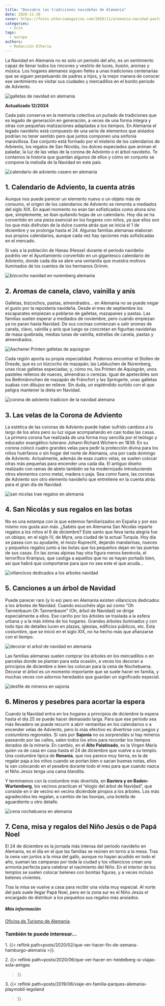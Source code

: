 ```yaml
---
title: "Descubre las tradiciones navideñas de Alemania"
date: 2020-11-30
cover: https://fotos.etheriamagazine.com/2020/11/alemania-navidad-pastas.jpg
categories: 
  - ocio
tags: 
  - europa
authors: 
  - Redacción Etheria
---
```


La Navidad en Alemania no es solo un periodo del año, es un sentimiento capaz de llenar 
todos los rincones y vestirlo de luces, ilusión, aromas y música. Los hogares alemanes 
siguen fieles a unas tradiciones centenarias que se siguen perpetuando de padres a 
hijos, y la mejor manera de conocer ese sentimiento es visitar sus ciudades y 
mercadillos en el bonito periodo de Adviento. 

![galletas de navidad en alemania](https://fotos.etheriamagazine.com/2020/11/alemania-navidad-pastas.jpg "Preparando galletas navideñas. © GNTB/ Getty Images/ GMVozd")

**Actualizado 12/2024** 

Cada país conserva en la memoria colectiva un puñado de tradiciones que es legado de 
generación en generación, a veces de una forma íntegra y otras con pequeñas matizaciones 
adaptadas a los tiempos. En Alemania el legado navideño está compuesto de una serie de 
elementos que aislados podrían no tener sentido pero que juntos componen una sinfonía 
maravillosa. Ese conjunto está formado por el misterio de los calendarios de Adviento, 
los regalos de San Nicolás, los dulces especiados que animan el paladar, la luz de las 
velas de la corona de Adviento o el árbol navideño. Te contamos la historia que guardan 
algunos de ellos y cómo en conjunto se compone la melodía de la Navidad en este país. 

![calendario de adviento casero en alemania](https://fotos.etheriamagazine.com/2020/11/alemania-navidad-calendario-adviento.jpg "Calendario de Adviento. © GNTB/ Getty Images/ Nils Hendrik M.")

## 1\. Calendario de Adviento, la cuenta atrás

Aunque nos puede parecer un elemento nuevo o un objeto más de consumo, el origen de los 
calendarios de Adviento se remonta a mediados del siglo XIX. En aquel momento no eran 
tan sofisticados como ahora sino que, simplemente, se iban quitando hojas de un 
calendario. Hoy día se ha convertido en una pieza esencial en los hogares con niños, ya 
que ellos son los que más disfrutan de la dulce cuenta atrás que se inicia el 1 de 
diciembre y se prolonga hasta el 24. Algunas familias alemanas elaboran sus propios 
calendarios, aunque cada vez hay opciones más sofisticadas en el mercado. 

Si vais a la población de Hanau (Hesse) durante el periodo navideño podréis ver el 
Ayuntamiento convertido en un gigantesco calendario de Adviento, donde cada día se abre 
una ventanita que muestra motivos iluminados de los cuentos de los hermanos Grimm. 

![bizcocho navidad en nuremberg alemania](https://fotos.etheriamagazine.com/2020/11/alemania-navidad-reposteria-Nuremberg.jpg "Bizcocho tradicional de Núremberg. © GNTB/ Knut Pflaumer")

## 2\. Aromas de canela, clavo, vainilla y anís

Galletas, bizcochos, pastas, almendrados… en Alemania no se puede negar el gusto por la 
repostería navideña. Desde el mes de septiembre los escaparates empiezan a poblarse de 
galletas, mazapanes y pastas. Las familias suelen esperar a mediados de noviembre, pero 
cuando empiezan ya no paran hasta Navidad. De sus cocinas comienzan a salir aromas de 
canela, clavo, vainilla y anís que luego se concretan en figuritas navideñas de masa 
quebrada, medias lunas de vainilla, estrellas de canela, pastas y almendrados. 

![Aachener Printen galletas de aquisgran](https://fotos.etheriamagazine.com/2020/11/alemania-pastas-navidad-Aachener-Printen.jpg "Las Aachener Printen son un tipo de galletas de Aquisgrán. ©GNTB/ Stockfood/ Kramp+Gölling")

Cada región aporta su propia especialidad. Podemos encontrar el Stollen de Dresde, que 
es un bizcocho de mazapán; las Lebkuchen de Núremberg, unas ricas galletas especiadas; 
y, cómo no, los Printen de Aquisgrán, unos pasteles rellenos de nueces, almendras o 
cerezas. Igual de apetecibles son los Bethmännchen de mazapán de Fráncfort y las 
Springerle, unas galletas suabas con dibujos en relieve. Sin duda, un espléndido surtido 
con el que peligra mantener la dieta en Navidad. 

![corona de adviento tradicion de la navidad alemana](https://fotos.etheriamagazine.com/2020/11/alemania-navidad-coronas-adviento.jpg "Corona de Adviento. © GNTB/ Getty Images/ Gzorgz")

## 3\. Las velas de la Corona de Adviento

La estética de las coronas de Adviento puede haber sufrido cambios a lo largo de los 
años pero su luz sigue acompañando en casi todas las casas. La primera corona fue 
realizada de una forma muy sencilla por el teólogo y educador evangélico-luterano Johann 
Richard Wichern en 1839. En su corona colocó cuatro grandes velas para pedir la 
protección divina para los niños huérfanos o sin hogar del norte de Alemania, una por 
cada domingo de Adviento. Actualmente, además de esas cuatro velas, se suelen colocar 
otras más pequeñas para encender una cada día. El antiguo diseño realizado con ramas de 
abeto también se ha modernizado introduciendo otros elementos como metal, madera o paja. 
Sea como fuere, las coronas de Adviento son otro elemento navideño que entretiene en la 
cuenta atrás para el gran día de Navidad. 

![san nicolas trae regalos en alemania](https://fotos.etheriamagazine.com/2020/11/alemania-navidad-san-nicolas.jpg "San Nicolás acompañado de sus ángeles. © Getty Images/ Westend 61")

## 4\. San Nicolás y sus regalos en las botas

No es una estampa con la que estemos familiarizados en España y por eso mismo nos gusta 
aún más. ¿Sabéis que en Alemania San Nicolás reparte regalos a los niños el 6 de 
diciembre? Este santo que lleva tanta alegría fue un obispo, en el siglo IV, de Myra, 
una ciudad de la actual Turquía. Hoy día se pasea con su ayudante, el mozo Ruprecht, 
dejando mandarinas, nueces y pequeños regalos junto a las botas que los pequeños dejan 
en las puertas de sus casas. En las zonas alpinas hay otra figura menos benévola, el 
terrorífico Krampus, que castiga a aquellos que no se hayan portado bien, así que habrá 
que comportarse para que no sea este el que acuda... 

![villancicos dedicados a los arboles navidad](https://fotos.etheriamagazine.com/2020/11/alemania-canta-arbol-navidad.jpg "Algunos villancicos se dedican a los árboles. © GNTB/ Istock/ Aleksandar Nakic")

## 5\. Canciones a un árbol de Navidad

Puede parecer raro (y lo es) pero en Alemania existen villancicos dedicados a los 
árboles de Navidad. Cuando escuchéis algo así como “Oh Tannenbaum Oh Tannenbaum” (Oh, 
árbol de Navidad) se dirige especialmente a ellos. Ese cariño por los árboles se 
traslada a la esfera urbana y a la más íntima de los hogares. Grandes árboles iluminados 
y con todo tipo de detalles lucen en plazas, iglesias, edificios públicos, etc. Esta 
costumbre, que se inició en el siglo XIX, no ha hecho más que afianzarse con el tiempo. 

![decorar el arbol de navidad en alemania](https://fotos.etheriamagazine.com/2020/11/alemania-arbol-navidad-en-casa.jpg "El árbol se decora en familia. © GNTB/ Getty Images/ Westend 61")

Las familias alemanas suelen comprar los árboles en los mercadillos o en parcelas donde 
se plantan para esta ocasión, a veces los decoran a principios de diciembre o bien los 
colocan para la cena de Nochebuena. Decorar el árbol es un momento importante que se 
suele hacer en familia, y muchas veces con adornos heredados que guardan un significado 
especial. 

![desfile de mineros en sajonia](https://fotos.etheriamagazine.com/2020/11/alemania-desfile-navidad-mineros.jpg "Desfile de mineros en Annaberg-Buchholz, en los Montes Metálicos (Sajonia). © GNTB")

## 6\. Mineros y pesebres para acortar la espera

Cuando la Navidad entra en los hogares a principios de diciembre la espera hasta el día 
25 se puede hacer demasiado larga. Para que ese período sea más llevadero se puede 
recurrir a abrir ventanitas en los calendarios o a encender velas de Adviento, pero lo 
más efectivo es divertirse con juegos y costumbres regionales. Si vais por **Sajonia** 
no os sorprendáis si hay mineros paseando por las calles, salen todos los años para 
recordar los tiempos dorados de la minería. En cambio, en el **Alto Palatinado**, es la 
Virgen María quien va de casa en casa hasta el 24 de diciembre que vuelve a su templo. 
Una costumbre típica de **Renania**, que nos parece muy tierna, es la de regalar paja a 
los niños cuando se portan bien o sacan buenas notas, ellos la van colocando en el 
pesebre durante todo el mes para que cuando nazca el Niño Jesús tenga una cama blandita. 

Y terminamos con la costumbre más divertida, en **Baviera y en Baden-Wurtemberg**, los 
vecinos practican el “elogio del árbol de Navidad”, que consiste en ir de vecino en 
vecino diciéndole piropos a los árboles. Los más agradecidos les regalan, a cambio de 
las lisonjas, una botella de aguardiente u otro detalle. 

![cena nochebuena en alemania](https://fotos.etheriamagazine.com/2020/11/alemania-cena-navidad.jpg "Cena de Nochebuena. © GNTB/ Getty Images/ Álvarez")

## 7\. Cena, misa y regalos del Niño Jesús o de Papá Noel

El 24 de diciembre es la jornada más intensa del periodo navideño en Alemania, es el día 
en el que las familias se reúnen en torno a la mesa. Tras la cena van juntos a la misa 
del gallo, aunque no hayan acudido en todo el año, suenan las campanas por toda la 
ciudad y los villancicos crean una armonía perfecta para celebrar el nacimiento del 
Niño. En el interior de los templos se suelen colocar belenes con bonitas figuras, y a 
veces incluso belenes vivientes. 

Tras la misa se vuelve a casa para recibir una visita muy especial. Al norte del país 
suele llegar Papá Noel, pero en la zona sur es el Niño Jesús el encargado de distribuir 
a los pequeños sus regalos más ansiados. 

##### Más información

[Oficina de Turismo de Alemania](https://www.germany.travel/es/). 

### También te puede interesar...

1\. {{< reflink path=posts/2020/02/que-ver-hacer-fin-de-semana-hamburgo-alemania >}}. 

2\. {{< reflink path=posts/2020/06/que-ver-hacer-en-heidelberg-si-viajas-sola-amigas 
>}}. 

3\. {{< reflink path=posts/2019/06/viaje-en-familia-parques-alemania-playmobil-legoland 
>}}.
